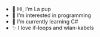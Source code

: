 - 👋 Hi, I’m La pup
- 👀 I’m interested in programming
- 🌱 I’m currently learning C#
- ✨ I love if-loops and wlan-kabels

<!---
IJoshiI/IJoshiI is a ✨ special ✨ repository because its `README.md` (this file) appears on your GitHub profile.
You can click the Preview link to take a look at your changes.
--->
